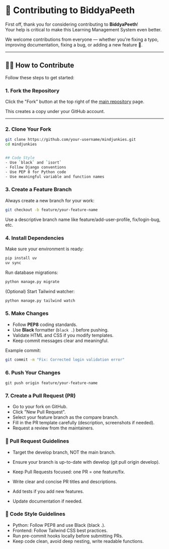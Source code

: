 # 🤝 Contributing to BiddyaPeeth

First off, thank you for considering contributing to **BiddyaPeeth**!  
Your help is critical to make this Learning Management System even better.

We welcome contributions from everyone — whether you're fixing a typo, improving documentation, fixing a bug, or adding a new feature 🚀.

---

## 🧑‍💻 How to Contribute

Follow these steps to get started:

### 1. Fork the Repository

Click the "Fork" button at the top right of the [main repository](https://github.com/Learnathon-By-Geeky-Solutions/mindjunkies) page.

This creates a copy under your GitHub account.

---

### 2. Clone Your Fork

```bash
git clone https://github.com/your-username/mindjunkies.git
cd mindjunkies


## Code Style
- Use `black` and `isort`
- Follow Django conventions
- Use PEP 8 for Python code
- Use meaningful variable and function names
```

### 3. Create a Feature Branch
Always create a new branch for your work:

```bash
git checkout -b feature/your-feature-name
```
Use a descriptive branch name like feature/add-user-profile, fix/login-bug, etc.

### 4. Install Dependencies
Make sure your environment is ready:
```bash
pip install uv
uv sync
```
Run database migrations:

```bash
python manage.py migrate
```

(Optional) Start Tailwind watcher:
```bash
python manage.py tailwind watch
```


### 5. Make Changes

- Follow **PEP8** coding standards.
- Use **Black** formatter (`black .`) before pushing.
- Validate HTML and CSS if you modify templates.
- Keep commit messages clear and meaningful.

Example commit:

```bash
git commit -m "Fix: Corrected login validation error"
```

### 6. Push Your Changes
```
git push origin feature/your-feature-name
```
### 7. Create a Pull Request (PR)
- Go to your fork on GitHub.
- Click "New Pull Request".
- Select your feature branch as the compare branch.
- Fill in the PR template carefully (description, screenshots if needed).
- Request a review from the maintainers.


### 📜 Pull Request Guidelines
- Target the develop branch, NOT the main branch.

- Ensure your branch is up-to-date with develop (git pull origin develop).

- Keep Pull Requests focused: one PR = one feature/fix.

- Write clear and concise PR titles and descriptions.

- Add tests if you add new features.

- Update documentation if needed.


### 🧹 Code Style Guidelines
- Python: Follow PEP8 and use Black (black .).
- Frontend: Follow Tailwind CSS best practices.
- Run pre-commit hooks locally before submitting PRs. 
- Keep code clean, avoid deep nesting, write readable functions.